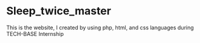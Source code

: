 # Sleep_twice_master
This is the website, I created by using php, html, and css languages during TECH-BASE Internship
